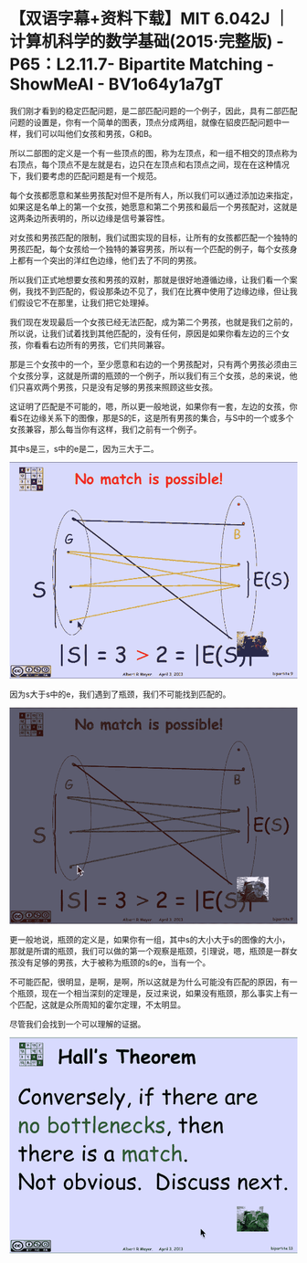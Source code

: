 # 【双语字幕+资料下载】MIT 6.042J ｜ 计算机科学的数学基础(2015·完整版) - P65：L2.11.7- Bipartite Matching - ShowMeAI - BV1o64y1a7gT

我们刚才看到的稳定匹配问题，是二部匹配问题的一个例子，因此，具有二部匹配问题的设置是，你有一个简单的图表，顶点分成两组，就像在貂皮匹配问题中一样，我们可以叫他们女孩和男孩，G和B。

所以二部图的定义是一个有一些顶点的图，称为左顶点，和一组不相交的顶点称为右顶点，每个顶点不是左就是右，边只在左顶点和右顶点之间，现在在这种情况下，我们要考虑的匹配问题是有一个规范。

每个女孩都愿意和某些男孩配对但不是所有人，所以我们可以通过添加边来指定，如果这是名单上的第一个女孩，她愿意和第二个男孩和最后一个男孩配对，这就是这两条边所表明的，所以边缘是信号兼容性。

对女孩和男孩匹配的限制，我们试图实现的目标，让所有的女孩都匹配一个独特的男孩匹配，每个女孩给一个独特的兼容男孩，所以有一个匹配的例子，每个女孩身上都有一个突出的洋红色边缘，他们去了不同的男孩。

所以我们正式地想要女孩和男孩的双射，那就是很好地遵循边缘，让我们看一个案例，我找不到匹配的，假设那条边不见了，我们在比赛中使用了边缘边缘，但让我们假设它不在那里，让我们把它处理掉。

我们现在发现最后一个女孩已经无法匹配，成为第二个男孩，也就是我们之前的，所以说，让我们试着找到其他匹配的，没有任何，原因是如果你看左边的三个女孩，你看看右边所有的男孩，它们共同兼容。

那是三个女孩中的一个，至少愿意和右边的一个男孩配对，只有两个男孩必须由三个女孩分享，这就是所谓的瓶颈的一个例子，所以我们有三个女孩，总的来说，他们只喜欢两个男孩，只是没有足够的男孩来照顾这些女孩。

这证明了匹配是不可能的，嗯，所以更一般地说，如果你有一套，左边的女孩，你看S在边缘关系下的图像，那是S的E，这是所有男孩的集合，与S中的一个或多个女孩兼容，那么每当你有这样，我们之前有一个例子。

其中s是三，s中的e是二，因为三大于二。

![](img/00e06ac3010339dae1b23b6acfde86f5_1.png)

因为s大于s中的e，我们遇到了瓶颈，我们不可能找到匹配的。

![](img/00e06ac3010339dae1b23b6acfde86f5_3.png)

更一般地说，瓶颈的定义是，如果你有一组，其中s的大小大于s的图像的大小，那就是所谓的瓶颈，我们可以做的第一个观察是瓶颈，引理说，嗯，瓶颈是一群女孩没有足够的男孩，大于被称为瓶颈的s的e，当有一个。

不可能匹配，很明显，是啊，是啊，所以这就是为什么可能没有匹配的原因，有一个瓶颈，现在一个相当深刻的定理是，反过来说，如果没有瓶颈，那么事实上有一个匹配，这就是众所周知的霍尔定理，不太明显。

尽管我们会找到一个可以理解的证据。

![](img/00e06ac3010339dae1b23b6acfde86f5_5.png)
